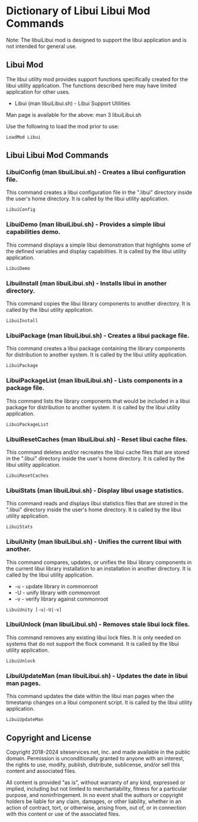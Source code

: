 # Dictionary of Libui Libui Mod Commands

Note: The libuiLibui mod is designed to support the libui application and is
not intended for general use.

## Libui Mod

The libui utility mod provides support functions specifically created for the
libui utility application. The functions described here may have limited
application for other uses.

* Libui (man libuiLibui.sh) - Libui Support Utilities

Man page is available for the above: man 3 libuiLibui.sh

Use the following to load the mod prior to use:

```
LoadMod Libui
```

## Libui Libui Mod Commands

### LibuiConfig (man libuiLibui.sh) - Creates a libui configuration file.

This command creates a libui configuration file in the ".libui" directory inside
the user's home directory. It is called by the libui utility application.

```
LibuiConfig
```

### LibuiDemo (man libuiLibui.sh) - Provides a simple libui capabilities demo.

This command displays a simple libui demonstration that highlights some of the
defined variables and display capabilities. It is called by the libui utility
application.

```
LibuiDemo
```

### LibuiInstall (man libuiLibui.sh) - Installs libui in another directory.

This command copies the libui library components to another directory. It is
called by the libui utility application.

```
LibuiInstall
```

### LibuiPackage (man libuiLibui.sh) - Creates a libui package file.

This command creates a libui package containing the library components for
distribution to another system. It is called by the libui utility application.

```
LibuiPackage
```

### LibuiPackageList (man libuiLibui.sh) - Lists components in a package file.

This command lists the library components that would be included in a libui
package for distribution to another system. It is called by the libui utility
application.

```
LibuiPackageList
```

### LibuiResetCaches (man libuiLibui.sh) - Reset libui cache files.

This command deletes and/or recreates the libui cache files that are stored in
the ".libui" directory inside the user's home directory. It is called by the
libui utility application.

```
LibuiResetCaches
```

### LibuiStats (man libuiLibui.sh) - Display libui usage statistics.

This command reads and displays libui statistics files that are stored in the
".libui" directory inside the user's home directory. It is called by the libui
utility application.

```
LibuiStats
```

### LibuiUnity (man libuiLibui.sh) - Unifies the current libui with another.

This command compares, updates, or unifies the libui library components in the
current libui library installation to an installation in another directory. It
is called by the libui utility application.

* -u - update library in commonroot
* -U - unify library with commonroot
* -v - verify library against commonroot

```
LibuiUnity [-u|-U|-v]
```

### LibuiUnlock (man libuiLibui.sh) - Removes stale libui lock files.

This command removes any existing libui lock files. It is only needed on systems
that do not support the flock command. It is called by the libui utility
application.

```
LibuiUnlock
```

### LibuiUpdateMan (man libuiLibui.sh) - Updates the date in libui man pages.

This command updates the date within the libui man pages when the timestamp
changes on a libui component script. It is called by the libui utility
application.

```
LibuiUpdateMan
```

## Copyright and License

Copyright 2018-2024 siteservices.net, Inc. and made available in the public
domain. Permission is unconditionally granted to anyone with an interest, the
rights to use, modify, publish, distribute, sublicense, and/or sell this
content and associated files.

All content is provided "as is", without warranty of any kind, expressed or
implied, including but not limited to merchantability, fitness for a
particular purpose, and noninfringement. In no event shall the authors or
copyright holders be liable for any claim, damages, or other liability,
whether in an action of contract, tort, or otherwise, arising from, out of,
or in connection with this content or use of the associated files.

